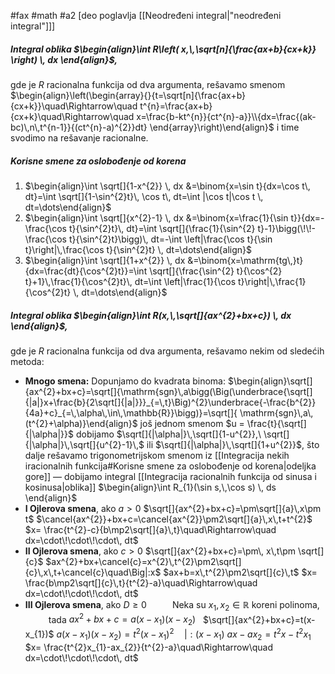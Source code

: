 #fax #math #a2 [deo poglavlja [[Neodređeni integral|"neodređeni integral"]]]

##### Integral oblika $\begin{align}\int R\left( x,\,\sqrt[n]{\frac{ax+b}{cx+k}} \right) \, dx \end{align}$,
gde je $R$ racionalna funkcija od dva argumenta, rešavamo smenom
$\begin{align}\left(\begin{array}{}{t=\sqrt[n]{\frac{ax+b}{cx+k}}\quad\Rightarrow\quad t^{n}=\frac{ax+b}{cx+k}\quad\Rightarrow\quad x=\frac{b-kt^{n}}{ct^{n}-a}}\\{dx=\frac{(ak-bc)\,n\,t^{n-1}}{(ct^{n}-a)^{2}}dt} \end{array}\right)\end{align}$ i time svodimo na rešavanje racionalne.

##### Korisne smene za oslobođenje od korena
1. $\begin{align}\int \sqrt[]{1-x^{2}} \, dx &=\binom{x=\sin t}{dx=\cos t\, dt}=\int \sqrt[]{1-\sin^{2}t}\, \cos t\, dt=\int |\cos t|\cos t \, dt=\dots\end{align}$
2. $\begin{align}\int \sqrt[]{x^{2}-1} \, dx &=\binom{x=\frac{1}{\sin t}}{dx=-\frac{\cos t}{\sin^{2}t}\, dt}=\int \sqrt[]{\frac{1}{\sin^{2} t}-1}\bigg(\!\!-\frac{\cos t}{\sin^{2}t}\bigg)\, dt=-\int \left|\frac{\cos t}{\sin t}\right|\,\frac{\cos t}{\sin^{2}t} \, dt=\dots\end{align}$
3. $\begin{align}\int \sqrt[]{1+x^{2}} \, dx &=\binom{x=\mathrm{tg\,}t}{dx=\frac{dt}{\cos^{2}t}}=\int \sqrt[]{\frac{\sin^{2} t}{\cos^{2} t}+1}\,\frac{1}{\cos^{2}t}\, dt=\int \left|\frac{1}{\cos t}\right|\,\frac{1}{\cos^{2}t} \, dt=\dots\end{align}$

##### Integral oblika $\begin{align}\int R(x,\,\sqrt[]{ax^{2}+bx+c}) \, dx \end{align}$,
gde je $R$ racionalna funkcija od dva argumenta, rešavamo nekim od sledećih metoda:
- **Mnogo smena:**
  Dopunjamo do kvadrata binoma:
  $\begin{align}\sqrt[]{ax^{2}+bx+c}=\sqrt[]{\mathrm{sgn}\,a\bigg(\Big(\underbrace{\sqrt[]{|a|}x+\frac{b}{2\sqrt[]{|a|}}}_{=\,t}\Big)^{2}\underbrace{-\frac{b^{2}}{4a}+c}_{=\,\alpha\,\in\,\mathbb{R}}\bigg)}=\sqrt[]{ \mathrm{sgn}\,a\,(t^{2}+\alpha)}\end{align}$
  još jednom smenom $u = \frac{t}{\sqrt[]{|\alpha|}}$ dobijamo $\sqrt[]{|\alpha|}\,\sqrt[]{1-u^{2}},\ \sqrt[]{|\alpha|}\,\sqrt[]{u^{2}-1}\,$ ili $\sqrt[]{|\alpha|}\,\sqrt[]{1+u^{2}}$, što dalje rešavamo trigonometrijskom smenom iz [[Integracija nekih iracionalnih funkcija#Korisne smene za oslobođenje od korena|odeljka gore]] — dobijamo integral [[Integracija racionalnih funkcija od sinusa i kosinusa|oblika]] $\begin{align}\int R_{1}(\sin s,\,\cos s) \, ds \end{align}$
$\:$
- **I Ojlerova smena**, ako $a>0$
  $\sqrt[]{ax^{2}+bx+c}=\pm\sqrt[]{a}\,x\pm t$
  $\cancel{ax^{2}}+bx+c=\cancel{ax^{2}}\pm2\sqrt[]{a}\,x\,t+t^{2}$
  $x= \frac{t^{2}-c}{b\mp2\sqrt[]{a}\,t}\quad\Rightarrow\quad dx=\cdot\!\cdot\!\cdot\, dt$
$\:$
- **II Ojlerova smena**, ako $c>0$
$\sqrt[]{ax^{2}+bx+c}=\pm\, x\,t\pm \sqrt[]{c}$
  $ax^{2}+bx+\cancel{c}=x^{2}\,t^{2}\pm2\sqrt[]{c}\,x\,t+\cancel{c}\quad\Big|:x$
  $ax+b=x\,t^{2}\pm2\sqrt[]{c}\,t$
  $x= \frac{b\mp2\sqrt[]{c}\,t}{t^{2}-a}\quad\Rightarrow\quad dx=\cdot\!\cdot\!\cdot\, dt$
$\:$
- **III Ojlerova smena**, ako $D\geqslant0$ 
 $\quad\quad$ Neka su $x_{1},\,x_{2}\in\mathbb{R}$ koreni polinoma,
 $\quad\quad$ tada $ax^{2}+bx+c=a(x-x_{1})(x-x_{2})$
 $\:$
$\sqrt[]{ax^{2}+bx+c}=t(x-x_{1})$
  $a(x-x_{1})(x-x_{2})=t^{2}(x-x_{1})^{2}\quad\Big|:(x-x_{1})$
  $ax-ax_{2}=t^{2}x-t^{2}x_{1}$
  $x= \frac{t^{2}x_{1}-ax_{2}}{t^{2}-a}\quad\Rightarrow\quad dx=\cdot\!\cdot\!\cdot\, dt$
  